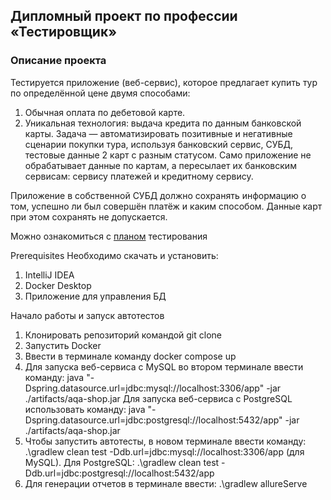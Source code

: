 ## Дипломный проект по профессии «Тестировщик»

### Описание проекта
Тестируется приложение (веб-сервис), которое предлагает купить тур по определённой цене двумя способами:
1. Обычная оплата по дебетовой карте.
2. Уникальная технология: выдача кредита по данным банковской карты.
Задача — автоматизировать позитивные и негативные сценарии покупки тура, используя банковский сервис, СУБД, тестовые данные 2 карт с разным статусом.
Само приложение не обрабатывает данные по картам, а пересылает их банковским сервисам: сервису платежей и кредитному сервису.

Приложение в собственной СУБД должно сохранять информацию о том, успешно ли был совершён платёж и каким способом. Данные карт при этом сохранять не допускается.

Можно ознакомиться с [планом](https://github.com/SvetlanaBartosh/Diploma/blob/main/docs/Plan.md) тестирования 

Prerequisites
Необходимо скачать и установить:
1. IntelliJ IDEA
2. Docker Desktop
3. Приложение для управления БД

Начало работы и запуск автотестов
1. Клонировать репозиторий командой git clone
2. Запустить Docker
3. Ввести в терминале команду docker compose up
4. Для запуска веб-сервиса с MySQL во втором терминале ввести команду: java "-Dspring.datasource.url=jdbc:mysql://localhost:3306/app" -jar ./artifacts/aqa-shop.jar
Для запуска веб-сервиса с PostgreSQL использовать команду: java "-Dspring.datasource.url=jdbc:postgresql://localhost:5432/app" -jar ./artifacts/aqa-shop.jar
5. Чтобы запустить автотесты, в новом терминале ввести команду: .\gradlew clean test -Ddb.url=jdbc:mysql://localhost:3306/app (для MySQL). 
Для PostgreSQL: .\gradlew clean test -Ddb.url=jdbc:postgresql://localhost:5432/app
6. Для генерации отчетов в терминале ввести: .\gradlew allureServe